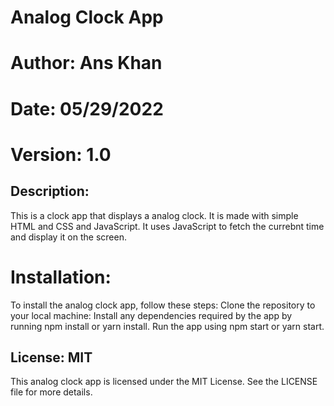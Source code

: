 # Analog Clock App
# Author: Ans Khan
# Date: 05/29/2022
# Version: 1.0

## Description: 
This is a clock app that displays a analog clock. It is made with simple HTML and CSS and JavaScript. It uses JavaScript to fetch the currebnt time and display it on the screen.

# Installation:
To install the analog clock app, follow these steps:
Clone the repository to your local machine: Install any dependencies required by the app by running npm install or yarn install. Run the app using npm start or yarn start.

## License: MIT
This analog clock app is licensed under the MIT License. See the LICENSE file for more details.

